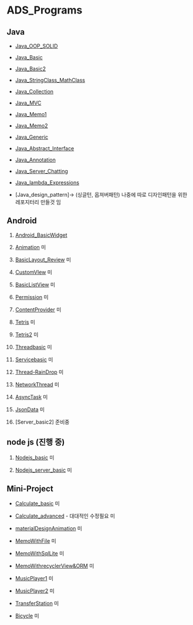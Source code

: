 # ADS_Programs

## Java
+ [Java_OOP_SOLID](https://github.com/youjisang/ADS_Java_OOP_SOLID.git)

+ [Java_Basic](https://github.com/youjisang/ADS_Java_Basic.git)

+ [Java_Basic2](https://github.com/youjisang/ADS_Java_Basic2.git) 

+ [Java_StringClass_MathClass](https://github.com/youjisang/ADS_Java_StringClass_MathClass.git)

+ [Java_Collection](https://github.com/youjisang/ADS_Java_Collection.git)

+ [Java_MVC](https://github.com/youjisang/ADS_Java_MVC.git)

+ [Java_Memo1](https://github.com/youjisang/ADS_Java_Memo1.git) 

+ [Java_Memo2](https://github.com/youjisang/ADS_Java_Memo2.git) 

+ [Java_Generic](https://github.com/youjisang/ADS_Java_Generic.git)

+ [Java_Abstract_Interface](https://github.com/youjisang/ADS_Java_Abstract_Interface.git)

+ [Java_Annotation](https://github.com/youjisang/ADS_Java_Annotation.git)

+ [Java_Server_Chatting](https://github.com/youjisang/ADS_Java_Server_Chatting.git)

+ [Java_lambda_Expressions](https://github.com/youjisang/ADS_Java_Lambda_Expressions.git)

+ [Java_design_pattern]-> (싱글턴, 옵져버패턴) 나중에 따로 디자인패턴을 위한 레포지터리 만들것 임


## Android

 1. [Android_BasicWidget](https://github.com/youjisang/ADS_Android_BasicWidget.git)
 
 2. [Animation](https://github.com/youjisang/Animation.git) 미
 
 3. [BasicLayout_Review](https://github.com/youjisang/BasicLayout_Review.git) 미
 
 4. [CustomVIew](https://github.com/youjisang/CustomView.git) 미
 
 5. [BasicListView](https://github.com/youjisang/BasicListView.git) 미
 
 6. [Permission](https://github.com/youjisang/Android_Permission.git) 미
 
 7. [ContentProvider](https://github.com/youjisang/Content_Provider.git) 미
 
 8. [Tetris](https://github.com/youjisang/Tetris.git) 미
 
 9. [Tetris2](https://github.com/youjisang/Tetris2.git) 미
 
10. [Threadbasic](https://github.com/youjisang/threadbasic.git) 미

11. [Servicebasic](https://github.com/youjisang/ServiceBasic.git) 미

12. [Thread-RainDrop](https://github.com/youjisang/Thread-RainDrop.git) 미

13. [NetworkThread](https://github.com/youjisang/Thread-RainDrop.git) 미

14. [AsyncTask](https://github.com/youjisang/AsyncTask.git) 미

15. [JsonData](https://github.com/youjisang/JsonData.git) 미

16. [Server_basic2] 준비중

## node js (진행 중)

1. [Nodejs_basic](https://github.com/youjisang/nodejs_basic.git) 미

2. [Nodejs_server_basic](https://github.com/youjisang/nodejs_server_basic.git) 미


## Mini-Project



- [Calculate_basic](https://github.com/youjisang/Calculate_basic.git) 미

- [Calculate_advanced](https://github.com/youjisang/Calculate_advanced.git) - 대대적인 수정필요 미

- [materialDesignAnimation](https://github.com/youjisang/materialDesign_propertyAnimation.git) 미

- [MemoWithFile](https://github.com/youjisang/Android_Memo.git) 미

- [MemoWithSqlLite](https://github.com/youjisang/Android_Memo_WithDB.git) 미

- [MemoWithrecyclerView&ORM](https://github.com/youjisang/Android_Memo_with_recyclerViewAndORM.git) 미

- [MusicPlayer1](https://github.com/youjisang/MusicPlayer.git) 미

- [MusicPlayer2](https://github.com/youjisang/MusicPlayer2.git) 미

- [TransferStation](https://github.com/youjisang/TransferStation.git) 미

- [Bicycle](https://github.com/youjisang/Bicycle.git) 미






